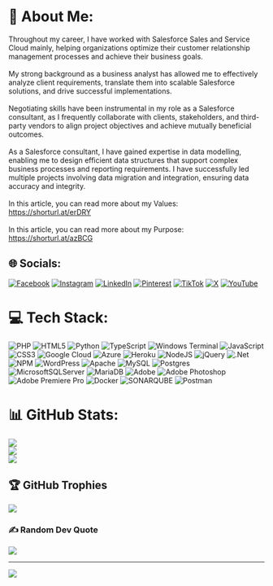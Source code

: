 # 💫 About Me:
Throughout my career, I have worked with Salesforce Sales and Service Cloud mainly, helping organizations optimize their customer relationship management processes and achieve their business goals.<br><br>My strong background as a business analyst has allowed me to effectively analyze client requirements, translate them into scalable Salesforce solutions, and drive successful implementations.<br><br>Negotiating skills have been instrumental in my role as a Salesforce consultant, as I frequently collaborate with clients, stakeholders, and third-party vendors to align project objectives and achieve mutually beneficial outcomes.<br><br>As a Salesforce consultant, I have gained expertise in data modelling, enabling me to design efficient data structures that support complex business processes and reporting requirements. I have successfully led multiple projects involving data migration and integration, ensuring data accuracy and integrity.<br><br>In this article, you can read more about my Values:<br>https://shorturl.at/erDRY<br><br>In this article, you can read more about my Purpose:<br>https://shorturl.at/azBCG


## 🌐 Socials:
[![Facebook](https://img.shields.io/badge/Facebook-%231877F2.svg?logo=Facebook&logoColor=white)](https://facebook.com/marciustiberius) [![Instagram](https://img.shields.io/badge/Instagram-%23E4405F.svg?logo=Instagram&logoColor=white)](https://instagram.com/marciustiberius) [![LinkedIn](https://img.shields.io/badge/LinkedIn-%230077B5.svg?logo=linkedin&logoColor=white)](https://linkedin.com/in/marciustiberius) [![Pinterest](https://img.shields.io/badge/Pinterest-%23E60023.svg?logo=Pinterest&logoColor=white)](https://pinterest.com/marciustiberius) [![TikTok](https://img.shields.io/badge/TikTok-%23000000.svg?logo=TikTok&logoColor=white)](https://tiktok.com/@marciustiberius) [![X](https://img.shields.io/badge/X-black.svg?logo=X&logoColor=white)](https://x.com/marciustiberius) [![YouTube](https://img.shields.io/badge/YouTube-%23FF0000.svg?logo=YouTube&logoColor=white)](https://youtube.com/@marciustiberius) 

# 💻 Tech Stack:
![PHP](https://img.shields.io/badge/php-%23777BB4.svg?style=for-the-badge&logo=php&logoColor=white) ![HTML5](https://img.shields.io/badge/html5-%23E34F26.svg?style=for-the-badge&logo=html5&logoColor=white) ![Python](https://img.shields.io/badge/python-3670A0?style=for-the-badge&logo=python&logoColor=ffdd54) ![TypeScript](https://img.shields.io/badge/typescript-%23007ACC.svg?style=for-the-badge&logo=typescript&logoColor=white) ![Windows Terminal](https://img.shields.io/badge/Windows%20Terminal-%234D4D4D.svg?style=for-the-badge&logo=windows-terminal&logoColor=white) ![JavaScript](https://img.shields.io/badge/javascript-%23323330.svg?style=for-the-badge&logo=javascript&logoColor=%23F7DF1E) ![CSS3](https://img.shields.io/badge/css3-%231572B6.svg?style=for-the-badge&logo=css3&logoColor=white) ![Google Cloud](https://img.shields.io/badge/GoogleCloud-%234285F4.svg?style=for-the-badge&logo=google-cloud&logoColor=white) ![Azure](https://img.shields.io/badge/azure-%230072C6.svg?style=for-the-badge&logo=microsoftazure&logoColor=white) ![Heroku](https://img.shields.io/badge/heroku-%23430098.svg?style=for-the-badge&logo=heroku&logoColor=white) ![NodeJS](https://img.shields.io/badge/node.js-6DA55F?style=for-the-badge&logo=node.js&logoColor=white) ![jQuery](https://img.shields.io/badge/jquery-%230769AD.svg?style=for-the-badge&logo=jquery&logoColor=white) ![.Net](https://img.shields.io/badge/.NET-5C2D91?style=for-the-badge&logo=.net&logoColor=white) ![NPM](https://img.shields.io/badge/NPM-%23CB3837.svg?style=for-the-badge&logo=npm&logoColor=white) ![WordPress](https://img.shields.io/badge/WordPress-%23117AC9.svg?style=for-the-badge&logo=WordPress&logoColor=white) ![Apache](https://img.shields.io/badge/apache-%23D42029.svg?style=for-the-badge&logo=apache&logoColor=white) ![MySQL](https://img.shields.io/badge/mysql-%2300000f.svg?style=for-the-badge&logo=mysql&logoColor=white) ![Postgres](https://img.shields.io/badge/postgres-%23316192.svg?style=for-the-badge&logo=postgresql&logoColor=white) ![MicrosoftSQLServer](https://img.shields.io/badge/Microsoft%20SQL%20Server-CC2927?style=for-the-badge&logo=microsoft%20sql%20server&logoColor=white) ![MariaDB](https://img.shields.io/badge/MariaDB-003545?style=for-the-badge&logo=mariadb&logoColor=white) ![Adobe](https://img.shields.io/badge/adobe-%23FF0000.svg?style=for-the-badge&logo=adobe&logoColor=white) ![Adobe Photoshop](https://img.shields.io/badge/adobe%20photoshop-%2331A8FF.svg?style=for-the-badge&logo=adobe%20photoshop&logoColor=white) ![Adobe Premiere Pro](https://img.shields.io/badge/Adobe%20Premiere%20Pro-9999FF.svg?style=for-the-badge&logo=Adobe%20Premiere%20Pro&logoColor=white) ![Docker](https://img.shields.io/badge/docker-%230db7ed.svg?style=for-the-badge&logo=docker&logoColor=white) ![SONARQUBE](https://img.shields.io/badge/sonarqube-4E9BCD.svg?style=for-the-badge&logo=sonarqube&logoColor=white&color=%234E9BCD) ![Postman](https://img.shields.io/badge/Postman-FF6C37?style=for-the-badge&logo=postman&logoColor=white)
# 📊 GitHub Stats:
![](https://github-readme-stats.vercel.app/api?username=marciustiberius&theme=dark&hide_border=false&include_all_commits=true&count_private=true)<br/>
![](https://github-readme-streak-stats.herokuapp.com/?user=marciustiberius&theme=dark&hide_border=false)<br/>
![](https://github-readme-stats.vercel.app/api/top-langs/?username=marciustiberius&theme=dark&hide_border=false&include_all_commits=true&count_private=true&layout=compact)

## 🏆 GitHub Trophies
![](https://github-profile-trophy.vercel.app/?username=marciustiberius&theme=radical&no-frame=true&no-bg=true&margin-w=4)

### ✍️ Random Dev Quote
![](https://quotes-github-readme.vercel.app/api?type=horizontal&theme=radical)

---
[![](https://visitcount.itsvg.in/api?id=marciustiberius&icon=0&color=0)](https://visitcount.itsvg.in)

<!-- Proudly created with GPRM ( https://gprm.itsvg.in ) -->
